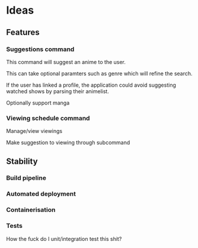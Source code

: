 # Ideas

## Features

### Suggestions command
This command will suggest an anime to the user.

This can take optional paramters such as genre which will refine the search.

If the user has linked a profile, the application could avoid suggesting watched shows by parsing their animelist.

Optionally support manga

### Viewing schedule command
Manage/view viewings

Make suggestion to viewing through subcommand

## Stability

### Build pipeline

### Automated deployment

### Containerisation

### Tests
How the fuck do I unit/integration test this shit?
